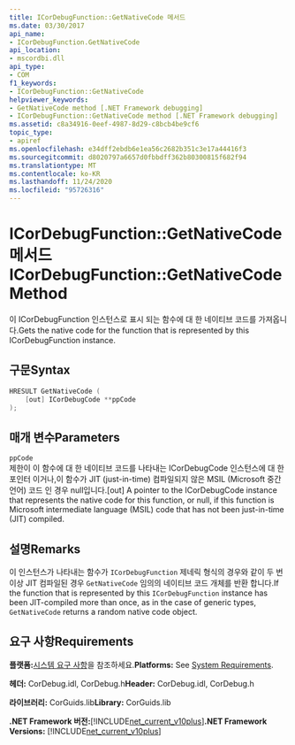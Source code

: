 ```yaml
---
title: ICorDebugFunction::GetNativeCode 메서드
ms.date: 03/30/2017
api_name:
- ICorDebugFunction.GetNativeCode
api_location:
- mscordbi.dll
api_type:
- COM
f1_keywords:
- ICorDebugFunction::GetNativeCode
helpviewer_keywords:
- GetNativeCode method [.NET Framework debugging]
- ICorDebugFunction::GetNativeCode method [.NET Framework debugging]
ms.assetid: c8a34916-0eef-4987-8d29-c8bcb4be9cf6
topic_type:
- apiref
ms.openlocfilehash: e34dff2ebdb6e1ea56c2682b351c3e17a44416f3
ms.sourcegitcommit: d8020797a6657d0fbbdff362b80300815f682f94
ms.translationtype: MT
ms.contentlocale: ko-KR
ms.lasthandoff: 11/24/2020
ms.locfileid: "95726316"
---
```

# <a name="icordebugfunctiongetnativecode-method"></a><span data-ttu-id="f2518-102">ICorDebugFunction::GetNativeCode 메서드</span><span class="sxs-lookup"><span data-stu-id="f2518-102">ICorDebugFunction::GetNativeCode Method</span></span>

<span data-ttu-id="f2518-103">이 ICorDebugFunction 인스턴스로 표시 되는 함수에 대 한 네이티브 코드를 가져옵니다.</span><span class="sxs-lookup"><span data-stu-id="f2518-103">Gets the native code for the function that is represented by this ICorDebugFunction instance.</span></span>  
  
## <a name="syntax"></a><span data-ttu-id="f2518-104">구문</span><span class="sxs-lookup"><span data-stu-id="f2518-104">Syntax</span></span>  
  
```cpp  
HRESULT GetNativeCode (  
    [out] ICorDebugCode **ppCode  
);  
```  
  
## <a name="parameters"></a><span data-ttu-id="f2518-105">매개 변수</span><span class="sxs-lookup"><span data-stu-id="f2518-105">Parameters</span></span>  

 `ppCode`  
 <span data-ttu-id="f2518-106">제한이 이 함수에 대 한 네이티브 코드를 나타내는 ICorDebugCode 인스턴스에 대 한 포인터 이거나,이 함수가 JIT (just-in-time) 컴파일되지 않은 MSIL (Microsoft 중간 언어) 코드 인 경우 null입니다.</span><span class="sxs-lookup"><span data-stu-id="f2518-106">[out] A pointer to the ICorDebugCode instance that represents the native code for this function, or null, if this function is Microsoft intermediate language (MSIL) code that has not been just-in-time (JIT) compiled.</span></span>  
  
## <a name="remarks"></a><span data-ttu-id="f2518-107">설명</span><span class="sxs-lookup"><span data-stu-id="f2518-107">Remarks</span></span>  

 <span data-ttu-id="f2518-108">이 인스턴스가 나타내는 함수가 `ICorDebugFunction` 제네릭 형식의 경우와 같이 두 번 이상 JIT 컴파일된 경우 `GetNativeCode` 임의의 네이티브 코드 개체를 반환 합니다.</span><span class="sxs-lookup"><span data-stu-id="f2518-108">If the function that is represented by this `ICorDebugFunction` instance has been JIT-compiled more than once, as in the case of generic types, `GetNativeCode` returns a random native code object.</span></span>  
  
## <a name="requirements"></a><span data-ttu-id="f2518-109">요구 사항</span><span class="sxs-lookup"><span data-stu-id="f2518-109">Requirements</span></span>  

 <span data-ttu-id="f2518-110">**플랫폼:**[시스템 요구 사항](../../get-started/system-requirements.md)을 참조하세요.</span><span class="sxs-lookup"><span data-stu-id="f2518-110">**Platforms:** See [System Requirements](../../get-started/system-requirements.md).</span></span>  
  
 <span data-ttu-id="f2518-111">**헤더:** CorDebug.idl, CorDebug.h</span><span class="sxs-lookup"><span data-stu-id="f2518-111">**Header:** CorDebug.idl, CorDebug.h</span></span>  
  
 <span data-ttu-id="f2518-112">**라이브러리:** CorGuids.lib</span><span class="sxs-lookup"><span data-stu-id="f2518-112">**Library:** CorGuids.lib</span></span>  
  
 <span data-ttu-id="f2518-113">**.NET Framework 버전:**[!INCLUDE[net_current_v10plus](../../../../includes/net-current-v10plus-md.md)]</span><span class="sxs-lookup"><span data-stu-id="f2518-113">**.NET Framework Versions:** [!INCLUDE[net_current_v10plus](../../../../includes/net-current-v10plus-md.md)]</span></span>
